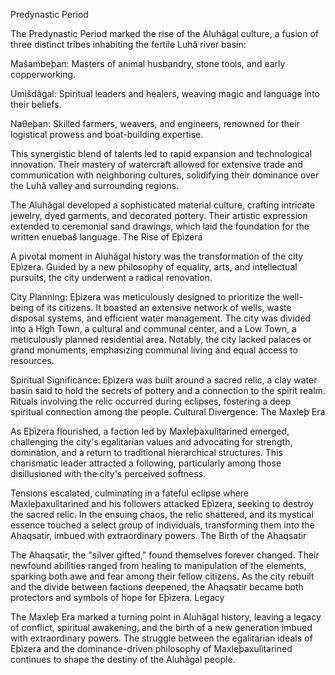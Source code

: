 Predynastic Period

The Predynastic Period marked the rise of the Aluhăgal culture, a fusion of three distinct tribes inhabiting the fertile Luhă river basin:

Mašambeþan: Masters of animal husbandry, stone tools, and early copperworking.

Umìšdăgal: Spiritual leaders and healers, weaving magic and language into their beliefs.

Naθeþan: Skilled farmers, weavers, and engineers, renowned for their logistical prowess and boat-building expertise.

This synergistic blend of talents led to rapid expansion and technological innovation. Their mastery of watercraft allowed for extensive trade and communication with neighboring cultures, solidifying their dominance over the Luhă valley and surrounding regions.

The Aluhăgal developed a sophisticated material culture, crafting intricate jewelry, dyed garments, and decorated pottery. Their artistic expression extended to ceremonial sand drawings, which laid the foundation for the written enuebaš language.
The Rise of Eþìzera

A pivotal moment in Aluhăgal history was the transformation of the city Eþìzera. Guided by a new philosophy of equality, arts, and intellectual pursuits, the city underwent a radical renovation.

City Planning: Eþìzera was meticulously designed to prioritize the well-being of its citizens. It boasted an extensive network of wells, waste disposal systems, and efficient water management. The city was divided into a High Town, a cultural and communal center, and a Low Town, a meticulously planned residential area. Notably, the city lacked palaces or grand monuments, emphasizing communal living and equal access to resources.

Spiritual Significance: Eþìzera was built around a sacred relic, a clay water basin said to hold the secrets of pottery and a connection to the spirit realm. Rituals involving the relic occurred during eclipses, fostering a deep spiritual connection among the people.
Cultural Divergence: The Maxleþ Era

As Eþìzera flourished, a faction led by Maxleþaxulìtarìned emerged, challenging the city's egalitarian values and advocating for strength, domination, and a return to traditional hierarchical structures. This charismatic leader attracted a following, particularly among those disillusioned with the city's perceived softness.

Tensions escalated, culminating in a fateful eclipse where Maxleþaxulìtarìned and his followers attacked Eþìzera, seeking to destroy the sacred relic. In the ensuing chaos, the relic shattered, and its mystical essence touched a select group of individuals, transforming them into the Ahaqsatir, imbued with extraordinary powers.
The Birth of the Ahaqsatir

The Ahaqsatir, the "silver gifted," found themselves forever changed. Their newfound abilities ranged from healing to manipulation of the elements, sparking both awe and fear among their fellow citizens. As the city rebuilt and the divide between factions deepened, the Ahaqsatir became both protectors and symbols of hope for Eþìzera.
Legacy

The Maxleþ Era marked a turning point in Aluhăgal history, leaving a legacy of conflict, spiritual awakening, and the birth of a new generation imbued with extraordinary powers. The struggle between the egalitarian ideals of Eþìzera and the dominance-driven philosophy of Maxleþaxulìtarìned continues to shape the destiny of the Aluhăgal people.
